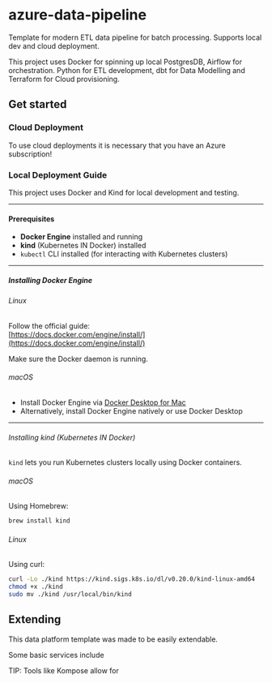 # azure-data-pipeline
Template for modern ETL data pipeline for batch processing. Supports local dev and cloud deployment. 

This project uses Docker for spinning up local PostgresDB, Airflow for orchestration. Python for ETL development, dbt for Data Modelling and Terraform for Cloud provisioning.

## Get started

### Cloud Deployment
To use cloud deployments it is necessary that you have an Azure subscription!

### Local Deployment Guide

This project uses Docker and Kind for local development and testing.

---

#### Prerequisites

- **Docker Engine** installed and running
- **kind** (Kubernetes IN Docker) installed
- `kubectl` CLI installed (for interacting with Kubernetes clusters)

---

##### Installing Docker Engine

###### Linux

Follow the official guide:  
[https://docs.docker.com/engine/install/](https://docs.docker.com/engine/install/)

Make sure the Docker daemon is running.

###### macOS

- Install Docker Engine via [Docker Desktop for Mac](https://docs.docker.com/desktop/mac/install/)  
- Alternatively, install Docker Engine natively or use Docker Desktop

---

###### Installing kind (Kubernetes IN Docker)

`kind` lets you run Kubernetes clusters locally using Docker containers.

###### macOS

Using Homebrew:

```bash
brew install kind
```

###### Linux

Using curl:

```bash
curl -Lo ./kind https://kind.sigs.k8s.io/dl/v0.20.0/kind-linux-amd64
chmod +x ./kind
sudo mv ./kind /usr/local/bin/kind
```


## Extending

This data platform template was made to be easily extendable. 

Some basic services include 

TIP: Tools like Kompose allow for 